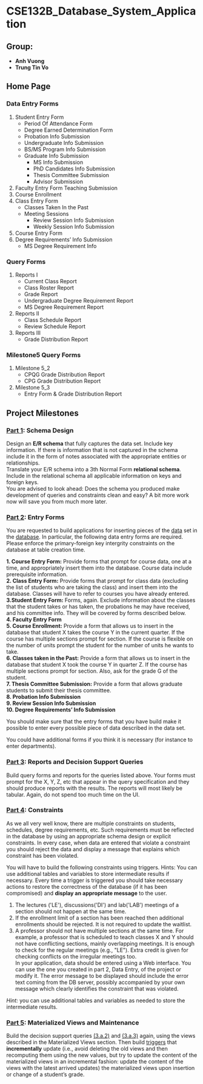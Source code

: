 # CSE132B_Database_System_Application

## Group:
- **Anh Vuong**
- **Trung Tin Vo**

## Home Page
### Data Entry Forms  
1. Student Entry Form
   - Period Of Attendance Form
   - Degree Earned Determination Form
   - Probation Info Submission
   - Undergraduate Info Submission
   - BS/MS Program Info Submission
   - Graduate Info Submission
     - MS Info Submission
     - PhD Candidates Info Submission
     - Thesis Committee Submission
     - Advisor Submission
2. Faculty Entry Form
Teaching Submission
3. Course Enrollment
4. Class Entry Form  
   - Classes Taken In the Past
   - Meeting Sessions 
     - Review Session Info Submission
     - Weekly Session Info Submission
5. Course Entry Form
6. Degree Requirements’ Info Submission
   - MS Degree Requirement Info
### Query Forms
1. Reports I
   - Current Class Report
   - Class Roster Report
   - Grade Report
   - Undergraduate Degree Requirement Report
   - MS Degree Requirement Report
2. Reports II
   - Class Schedule Report
   - Review Schedule Report
3. Reports III
   - Grade Distribution Report
### Milestone5 Query Forms
1. Milestone 5_2
   - CPQG Grade Distribution Report
   - CPG Grade Distribution Report
1. Milestone 5_3
   - Entry Form & Grade Distribution Report

## Project Milestones  
### [Part 1](/milestone_1.pdf): Schema Design  
Design an **E/R schema** that fully captures the data set. Include key information.
If there is information that is not captured in the schema include it in the form of notes associated with the appropriate entities or relationships.  
Translate your E/R schema into a 3th Normal Form **relational schema**.  
Include in the relational schema all applicable information on keys and foreign keys.  
You are advised to look ahead: Does the schema you produced make development of queries and constraints clean and easy? A bit more work now will save you from much more later.  
  
### [Part 2](/project/src/main/webapp/dynamic/): Entry Forms  
You are requested to build applications for inserting pieces of the [data](/data.sql) set in the [database](/tables.sql). In particular, the following data entry forms are required. Please enforce the primary-foreign key intergrity constraints on the database at table creation time.  
  
**1. Course Entry Form:** Provide forms that prompt for course data, one at a time, and appropriately insert them into the database. Course data include prerequisite information.  
**2. Class Entry Form:** Provide forms that prompt for class data (excluding the list of students who are taking the class) and insert them into the database. Classes will have to refer to courses you have already entered.  
**3.Student Entry Form:** Forms, again. Exclude information about the classes that the student takes or has taken, the probations he may have received, and his committee info. They will be covered by forms described below.  
**4. Faculty Entry Form**  
**5. Course Enrollment:** Provide a form that allows us to insert in the database that student X takes the course Y in the current quarter. If the course has multiple sections prompt for section. If the course is flexible on the number of units prompt the student for the number of units he wants to take.  
**6. Classes taken in the Past:** Provide a form that allows us to insert in the database that student X took the course Y in quarter Z. If the course has multiple sections prompt for section. Also, ask for the grade G of the student.  
**7. Thesis Committee Submission:** Provide a form that allows graduate students to submit their thesis committee.  
**8. Probation Info Submission**  
**9. Review Session Info Submission**  
**10. Degree Requirements’ Info Submission**  
  
You should make sure that the entry forms that you have build make it possible to enter every possible piece of data described in the data set.  
  
You could have additional forms if you think it is necessary (for instance to enter departments).  
  
### [Part 3](/project/src/main/webapp/query/): Reports and Decision Support Queries  
Build query forms and reports for the queries listed above. Your forms must prompt for the X, Y, Z, etc that appear in the query specification and they should produce reports with the results. The reports will most likely be tabular. Again, do not spend too much time on the UI.  
  
### [Part 4](/milestone_4.sql): Constraints
As we all very well know, there are multiple constraints on students, schedules, degree requirements, etc. Such requirements must be reflected in the database by using an appropriate schema design or explicit constraints. In every case, when data are entered that violate a constraint you should reject the data and display a message that explains which constraint has been violated.  
  
You will have to build the following constraints using triggers. Hints: You can use additional tables and variables to store intermediate results if necessary. Every time a trigger is triggered you should take necessary actions to restore the correctness of the database (if it has been compromised) and **display an appropriate message** to the user.  
  
1. The lectures ('LE'), discussions('DI') and lab('LAB') meetings of a section should not happen at the same time.  
2. If the enrollment limit of a section has been reached then additional enrollments should be rejected. It is not required to update the waitlist.  
3. A professor should not have multiple sections at the same time. For example, a professor that is scheduled to teach classes X and Y should not have conflicting sections, mainly overlapping meetings. It is enough to check for the regular meetings (e.g., "LE"). Extra credit is given for checking conflicts on the irregular meetings too.  
In your application, data should be entered using a Web interface. You can use the one you created in part 2, Data Entry, of the project or modify it. The error message to be displayed should include the error text coming from the DB server, possibly accompanied by your own message which clearly identifies the constraint that was violated.  
  
*Hint:* you can use additional tables and variables as needed to store the intermediate results.  
  
### [Part 5](/milestone_5.sql): Materialized Views and Maintenance  
Build the decision support queries [(3.a.2)](/project/src/main/webapp/query/5_2_2.jsp) and [(3.a.3)](/project/src/main/webapp/query/5_2_3.jsp) again, using the views described in the Materialized Views section. Then build [triggers](/project/src/main/webapp/query/5_3.jsp) that **incrementally** update (i.e., avoid deleting the old views and then recomputing them using the new values, but try to update the content of the materialized views in an incremental fashion: update the content of the views with the latest arrived updates) the materialized views upon insertion or change of a student’s grade.  